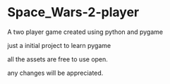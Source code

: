# Space_Wars-2-player

A two player game created using python and pygame

just a initial project to learn pygame

all the assets are free to use open.

any changes will be appreciated.
